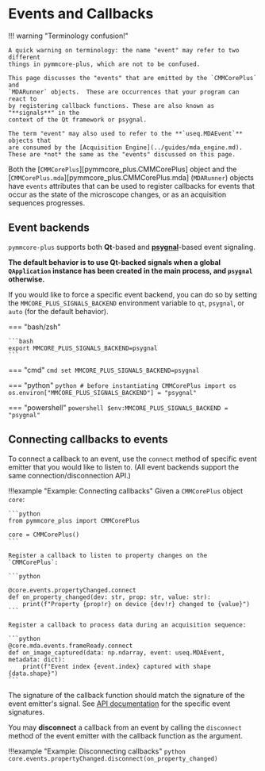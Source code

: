 # Events and Callbacks

!!! warning "Terminology confusion!"

    A quick warning on terminology: the name "event" may refer to two different
    things in pymmcore-plus, which are not to be confused.

    This page discusses the "events" that are emitted by the `CMMCorePlus` and
    `MDARunner` objects.  These are occurrences that your program can react to
    by registering callback functions. These are also known as "**signals**" in the
    context of the Qt framework or psygnal.

    The term "event" may also used to refer to the **`useq.MDAEvent`** objects that
    are consumed by the [Acquisition Engine](../guides/mda_engine.md).
    These are *not* the same as the "events" discussed on this page.

Both the [`CMMCorePlus`][pymmcore_plus.CMMCorePlus] object and the
[`CMMCorePlus.mda`][pymmcore_plus.CMMCorePlus.mda] (`MDARunner`) objects have
`events` attributes that can be used to register callbacks for events that occur
as the state of the microscope changes, or as an acquisition sequences progresses.

## Event backends

`pymmcore-plus` supports both **Qt**-based and
[**psygnal**](https://github.com/pyapp-kit/psygnal)-based event signaling.

**The default behavior is to use Qt-backed signals when a global `QApplication`
instance has been created in the main process, and `psygnal` otherwise.**

If you would like to force a specific event backend, you can do so by
setting the `MMCORE_PLUS_SIGNALS_BACKEND` environment variable to `qt`,
`psygnal`, or `auto` (for the default behavior).

=== "bash/zsh"

    ```bash
    export MMCORE_PLUS_SIGNALS_BACKEND=psygnal
    ```

=== "cmd"
    ```cmd
    set MMCORE_PLUS_SIGNALS_BACKEND=psygnal
    ```

=== "python"
    ```python
    # before instantiating CMMCorePlus
    import os
    os.environ["MMCORE_PLUS_SIGNALS_BACKEND"] = "psygnal"
    ```

=== "powershell"
    ```powershell
    $env:MMCORE_PLUS_SIGNALS_BACKEND = "psygnal"
    ```

## Connecting callbacks to events

To connect a callback to an event, use the `connect` method of specific
event emitter that you would like to listen to.  (All event backends
support the same connection/disconnection API.)

!!!example "Example: Connecting callbacks"
    Given a `CMMCorePlus` object `core`:

    ```python
    from pymmcore_plus import CMMCorePlus

    core = CMMCorePlus()
    ```

    Register a callback to listen to property changes on the `CMMCorePlus`:

    ```python

    @core.events.propertyChanged.connect
    def on_property_changed(dev: str, prop: str, value: str):
        print(f"Property {prop!r} on device {dev!r} changed to {value}")
    ```

    Register a callback to process data during an acquisition sequence:

    ```python
    @core.mda.events.frameReady.connect
    def on_image_captured(data: np.ndarray, event: useq.MDAEvent, metadata: dict):
        print(f"Event index {event.index} captured with shape {data.shape}")
    ```

The signature of the callback function should match the signature of the event
emitter's signal.  See [API documentation](../api/events.md) for the specific
event signatures.

You may **disconnect** a callback from an event by calling the `disconnect` method
of the event emitter with the callback function as the argument.

!!!example "Example: Disconnecting callbacks"
    ```python
    core.events.propertyChanged.disconnect(on_property_changed)
    ```
